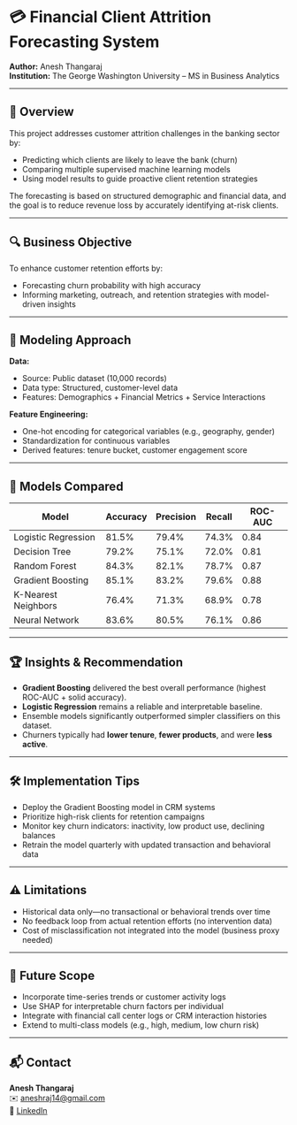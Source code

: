 # 💳 Financial Client Attrition Forecasting System  
**Author:** Anesh Thangaraj  
**Institution:** The George Washington University – MS in Business Analytics  
 
---

## 📘 Overview  
This project addresses customer attrition challenges in the banking sector by:

- Predicting which clients are likely to leave the bank (churn)
- Comparing multiple supervised machine learning models
- Using model results to guide proactive client retention strategies

The forecasting is based on structured demographic and financial data, and the goal is to reduce revenue loss by accurately identifying at-risk clients.

---

## 🔍 Business Objective  
To enhance customer retention efforts by:

- Forecasting churn probability with high accuracy  
- Informing marketing, outreach, and retention strategies with model-driven insights  

---

## 🧠 Modeling Approach  

**Data:**  
- Source: Public dataset (10,000 records)  
- Data type: Structured, customer-level data  
- Features: Demographics + Financial Metrics + Service Interactions  

**Feature Engineering:**  
- One-hot encoding for categorical variables (e.g., geography, gender)  
- Standardization for continuous variables  
- Derived features: tenure bucket, customer engagement score  

---

## 🤖 Models Compared  

| Model               | Accuracy | Precision | Recall | ROC-AUC |
|--------------------|----------|-----------|--------|---------|
| Logistic Regression| 81.5%    | 79.4%     | 74.3%  | 0.84    |
| Decision Tree      | 79.2%    | 75.1%     | 72.0%  | 0.81    |
| Random Forest      | 84.3%    | 82.1%     | 78.7%  | 0.87    |
| Gradient Boosting  | 85.1%    | 83.2%     | 79.6%  | 0.88    |
| K-Nearest Neighbors| 76.4%    | 71.3%     | 68.9%  | 0.78    |
| Neural Network     | 83.6%    | 80.5%     | 76.1%  | 0.86    |

---

## 🏆 Insights & Recommendation  

- **Gradient Boosting** delivered the best overall performance (highest ROC-AUC + solid accuracy).  
- **Logistic Regression** remains a reliable and interpretable baseline.  
- Ensemble models significantly outperformed simpler classifiers on this dataset.  
- Churners typically had **lower tenure**, **fewer products**, and were **less active**.  

---

## 🛠 Implementation Tips  

- Deploy the Gradient Boosting model in CRM systems  
- Prioritize high-risk clients for retention campaigns  
- Monitor key churn indicators: inactivity, low product use, declining balances  
- Retrain the model quarterly with updated transaction and behavioral data  

---

## ⚠️ Limitations  

- Historical data only—no transactional or behavioral trends over time  
- No feedback loop from actual retention efforts (no intervention data)  
- Cost of misclassification not integrated into the model (business proxy needed)  

---

## 🚀 Future Scope  

- Incorporate time-series trends or customer activity logs  
- Use SHAP for interpretable churn factors per individual  
- Integrate with financial call center logs or CRM interaction histories  
- Extend to multi-class models (e.g., high, medium, low churn risk)  

---

## 📬 Contact  

**Anesh Thangaraj**  
✉️ aneshraj14@gmail.com  
🔗 [LinkedIn](https://www.linkedin.com/in/yourprofile)
